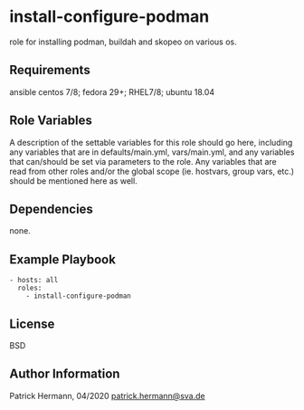 install-configure-podman
=========

role for installing podman, buildah and skopeo on various os.

Requirements
------------

ansible
centos 7/8; fedora 29+; RHEL7/8; ubuntu 18.04

Role Variables
--------------

A description of the settable variables for this role should go here, including any variables that are in defaults/main.yml, vars/main.yml, and any variables that can/should be set via parameters to the role. Any variables that are read from other roles and/or the global scope (ie. hostvars, group vars, etc.) should be mentioned here as well.

Dependencies
------------

none.

Example Playbook
----------------

```
- hosts: all
  roles:
    - install-configure-podman
```

License
-------

BSD

Author Information
------------------

Patrick Hermann, 04/2020
patrick.hermann@sva.de
